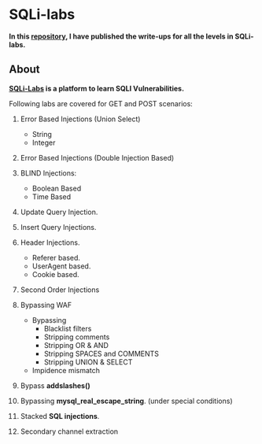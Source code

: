 # SQLi-labs

**In this [repository](https://github.com/alpha-k911/sqli-labs/), I have published the write-ups for all the levels in SQLi-labs.**

## About

**[SQLi-Labs](https://github.com/Audi-1/sqli-labs) is a platform to learn SQLI Vulnerabilities.**

Following labs are covered for GET and POST scenarios:

1. Error Based Injections (Union Select)
	* String
	* Integer
2. Error Based Injections (Double Injection Based)

3. BLIND Injections:
	* Boolean Based
	* Time Based
4. Update Query Injection.

5. Insert Query Injections.

6. Header Injections.
	* Referer based.
	* UserAgent based.
	* Cookie based.
	
7. Second Order Injections

8. Bypassing WAF
	* Bypassing 
		* Blacklist filters
		* Stripping comments
		* Stripping OR & AND
		* Stripping SPACES and COMMENTS
		* Stripping UNION & SELECT 
	* Impidence mismatch
	
9. Bypass **addslashes()**

10. Bypassing **mysql_real_escape_string**. (under special conditions)
11. Stacked **SQL injections**.
12. Secondary channel extraction
